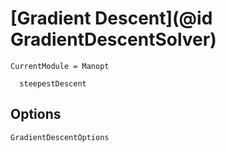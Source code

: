 # [Gradient Descent](@id GradientDescentSolver)

```@meta
CurrentModule = Manopt
```

```@docs
  steepestDescent
```

## Options

```@docs
GradientDescentOptions
```
